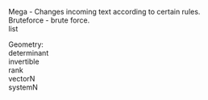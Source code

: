 Mega - Changes incoming text according to certain rules.<br>
Bruteforce - brute force.<br>
list<br>
<p>Geometry:<br>
  determinant<br>
  invertible<br>
  rank<br>
  vectorN<br>
  systemN<br>
  </p>
